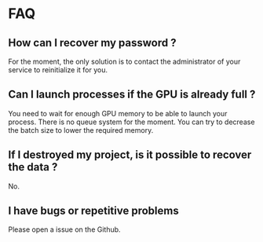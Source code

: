 # FAQ

## How can I recover my password ?

For the moment, the only solution is to contact the administrator of your service to reinitialize it for you.

## Can I launch processes if the GPU is already full ?

You need to wait for enough GPU memory to be able to launch your process. There is no queue system for the moment. You can try to decrease the batch size to lower the required memory.

## If I destroyed my project, is it possible to recover the data ?

No.

## I have bugs or repetitive problems

Please open a issue on the Github.